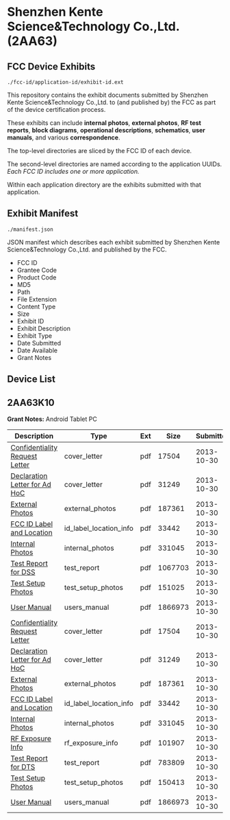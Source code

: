 # Shenzhen Kente Science&Technology Co.,Ltd. (2AA63)
## FCC Device Exhibits

```
./fcc-id/application-id/exhibit-id.ext
```

This repository contains the exhibit documents submitted by Shenzhen Kente Science&Technology Co.,Ltd. to (and published by) the FCC as part of the device certification process.

These exhibits can include **internal photos**, **external photos**, **RF test reports**, **block diagrams**, **operational descriptions**, **schematics**, **user manuals**, and various **correspondence**.

The top-level directories are sliced by the FCC ID of each device.

The second-level directories are named according to the application UUIDs. *Each FCC ID includes one or more application.*

Within each application directory are the exhibits submitted with that application. 

## Exhibit Manifest

```
./manifest.json
```

JSON manifest which describes each exhibit submitted by Shenzhen Kente Science&Technology Co.,Ltd. and published by the FCC.

- FCC ID
- Grantee Code
- Product Code
- MD5
- Path
- File Extension
- Content Type
- Size
- Exhibit ID
- Exhibit Description
- Exhibit Type
- Date Submitted
- Date Available
- Grant Notes

## Device List
## 2AA63K10
**Grant Notes:** Android Tablet PC

| Description | Type | Ext | Size | Submitted | Available |
| ----------- | ---- | --- | ---- | --------- | --------- |
| [Confidentiality Request Letter](2AA63K10/df2f02b6bbd37dcd333feed3b2726c5c/2106677.pdf) | cover_letter | pdf | 17504 | 2013-10-30 | 2013-10-30 |
| [Declaration Letter for Ad HoC](2AA63K10/df2f02b6bbd37dcd333feed3b2726c5c/2106678.pdf) | cover_letter | pdf | 31249 | 2013-10-30 | 2013-10-30 |
| [External Photos](2AA63K10/df2f02b6bbd37dcd333feed3b2726c5c/2106679.pdf) | external_photos | pdf | 187361 | 2013-10-30 | 2013-10-30 |
| [FCC ID Label and Location](2AA63K10/df2f02b6bbd37dcd333feed3b2726c5c/2106681.pdf) | id_label_location_info | pdf | 33442 | 2013-10-30 | 2013-10-30 |
| [Internal Photos](2AA63K10/df2f02b6bbd37dcd333feed3b2726c5c/2106680.pdf) | internal_photos | pdf | 331045 | 2013-10-30 | 2013-10-30 |
| [Test Report for DSS](2AA63K10/df2f02b6bbd37dcd333feed3b2726c5c/2106723.pdf) | test_report | pdf | 1067703 | 2013-10-30 | 2013-10-30 |
| [Test Setup Photos](2AA63K10/df2f02b6bbd37dcd333feed3b2726c5c/2106722.pdf) | test_setup_photos | pdf | 151025 | 2013-10-30 | 2013-10-30 |
| [User Manual](2AA63K10/df2f02b6bbd37dcd333feed3b2726c5c/2106685.pdf) | users_manual | pdf | 1866973 | 2013-10-30 | 2013-10-30 |
| [Confidentiality Request Letter](2AA63K10/99fa29b5bb24f24e01ebe9071e5d7b5a/2106677.pdf) | cover_letter | pdf | 17504 | 2013-10-30 | 2013-10-30 |
| [Declaration Letter for Ad HoC](2AA63K10/99fa29b5bb24f24e01ebe9071e5d7b5a/2106678.pdf) | cover_letter | pdf | 31249 | 2013-10-30 | 2013-10-30 |
| [External Photos](2AA63K10/99fa29b5bb24f24e01ebe9071e5d7b5a/2106679.pdf) | external_photos | pdf | 187361 | 2013-10-30 | 2013-10-30 |
| [FCC ID Label and Location](2AA63K10/99fa29b5bb24f24e01ebe9071e5d7b5a/2106681.pdf) | id_label_location_info | pdf | 33442 | 2013-10-30 | 2013-10-30 |
| [Internal Photos](2AA63K10/99fa29b5bb24f24e01ebe9071e5d7b5a/2106680.pdf) | internal_photos | pdf | 331045 | 2013-10-30 | 2013-10-30 |
| [RF Exposure Info](2AA63K10/99fa29b5bb24f24e01ebe9071e5d7b5a/2106684.pdf) | rf_exposure_info | pdf | 101907 | 2013-10-30 | 2013-10-30 |
| [Test Report for DTS](2AA63K10/99fa29b5bb24f24e01ebe9071e5d7b5a/2106683.pdf) | test_report | pdf | 783809 | 2013-10-30 | 2013-10-30 |
| [Test Setup Photos](2AA63K10/99fa29b5bb24f24e01ebe9071e5d7b5a/2106682.pdf) | test_setup_photos | pdf | 150413 | 2013-10-30 | 2013-10-30 |
| [User Manual](2AA63K10/99fa29b5bb24f24e01ebe9071e5d7b5a/2106685.pdf) | users_manual | pdf | 1866973 | 2013-10-30 | 2013-10-30 |
